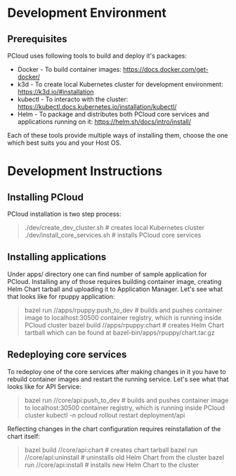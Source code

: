 # Development Environment

## Prerequisites
PCloud uses following tools to build and deploy it's packages:
* Docker - To build container images: https://docs.docker.com/get-docker/
* k3d - To create local Kubernetes cluster for development environment: https://k3d.io/#installation
* kubectl - To interacto with the cluster: https://kubectl.docs.kubernetes.io/installation/kubectl/
* Helm - To package and distributes both PCloud core services and applications running on it: https://helm.sh/docs/intro/install/

Each of these tools provide multiple ways of installing them, choose the one which best suits you and your Host OS.

# Development Instructions

## Installing PCloud
PCloud installation is two step process:
> ./dev/create_dev_cluster.sh  # creates local Kubernetes cluster
> ./dev/install_core_services.sh  # installs PCloud core services

## Installing applications
Under apps/ directory one can find number of sample application for PCloud. Installing any of those requires building container image, creating Helm Chart tarball and uploading it to Application Manager.
Let's see what that looks like for rpuppy application:
> bazel run //apps/rpuppy:push_to_dev  # builds and pushes container image to localhost:30500 container registry, which is running inside PCloud cluster
> bazel build //apps/rpuppy:chart  # creates Helm Chart tartball which can be found at bazel-bin/apps/rpuppy/chart.tar.gz

## Redeploying core services
To redeploy one of the core services after making changes in it you have to rebuild container images and restart the running service. Let's see what that looks like for API Service:
> bazel run //core/api:push_to_dev  # builds and pushes container image to localhost:30500 container registry, which is running inside PCloud cluster
> kubectl -n pcloud rollout restart deployment/api

Reflecting changes in the chart configuration requires reinstallation of the chart itself:
> bazel build //core/api:chart  # creates chart tarball
> bazel run //core/api:uninstall  # uninstalls old Helm Chart from the cluster
> bazel run //core/api:install  # installs new Helm Chart to the cluster
